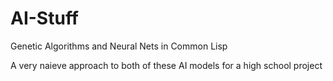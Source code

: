 # AI-Stuff
Genetic Algorithms and Neural Nets in Common Lisp

A very naieve approach to both of these AI models for a high school project
